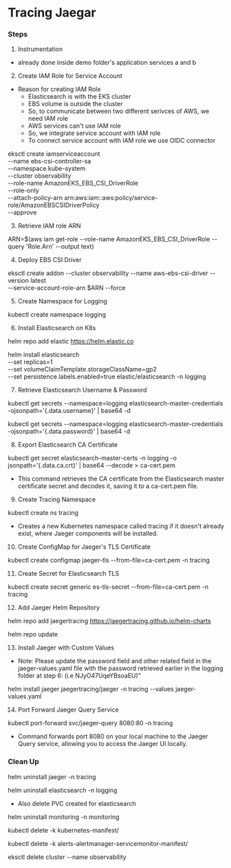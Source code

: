 # Tracing Jaegar

### Steps


1. Instrumentation

- already done inside demo folder's application services a and b

2. Create IAM Role for Service Account

- Reason for creating IAM Role
    - Elasticsearch is with the EKS cluster
    - EBS volume is outside the cluster
    - So, to communicate between two different serivces of AWS, we need IAM role
    - AWS services can't use IAM role
    - So, we integrate service account with IAM role
    - To connect service account with IAM role we use OIDC connector

eksctl create iamserviceaccount \
    --name ebs-csi-controller-sa \
    --namespace kube-system \
    --cluster observability \
    --role-name AmazonEKS_EBS_CSI_DriverRole \
    --role-only \
    --attach-policy-arn arn:aws:iam::aws:policy/service-role/AmazonEBSCSIDriverPolicy \
    --approve

3. Retrieve IAM role ARN

ARN=$(aws iam get-role --role-name AmazonEKS_EBS_CSI_DriverRole --query 'Role.Arn' --output text)

4. Deploy EBS CSI Driver

eksctl create addon --cluster observability --name aws-ebs-csi-driver --version latest \
    --service-account-role-arn $ARN --force

5. Create Namespace for Logging

kubectl create namespace logging

6. Install Elasticsearch on K8s

helm repo add elastic https://helm.elastic.co

helm install elasticsearch \
 --set replicas=1 \
 --set volumeClaimTemplate.storageClassName=gp2 \
 --set persistence.labels.enabled=true elastic/elasticsearch -n logging

7. Retrieve Elasticsearch Username & Password

kubectl get secrets --namespace=logging elasticsearch-master-credentials -ojsonpath='{.data.username}' | base64 -d

kubectl get secrets --namespace=logging elasticsearch-master-credentials -ojsonpath='{.data.password}' | base64 -d

8. Export Elasticsearch CA Certificate

kubectl get secret elasticsearch-master-certs -n logging -o jsonpath='{.data.ca\.crt}' | base64 --decode > ca-cert.pem

- This command retrieves the CA certificate from the Elasticsearch master certificate secret and decodes it, saving it to a ca-cert.pem file.

9. Create Tracing Namespace

kubectl create ns tracing

- Creates a new Kubernetes namespace called tracing if it doesn't already exist, where Jaeger components will be installed.

10. Create ConfigMap for Jaeger's TLS Certificate

kubectl create configmap jaeger-tls --from-file=ca-cert.pem -n tracing

11. Create Secret for Elasticsearch TLS

kubectl create secret generic es-tls-secret --from-file=ca-cert.pem -n tracing

12. Add Jaeger Helm Repository

helm repo add jaegertracing https://jaegertracing.github.io/helm-charts

helm repo update

13. Install Jaeger with Custom Values

- Note: Please update the password field and other related field in the jaeger-values.yaml file with the password retrieved earlier in the logging folder at step 6: (i.e NJyO47UqeYBsoaEU)"

helm install jaeger jaegertracing/jaeger -n tracing --values jaeger-values.yaml

14. Port Forward Jaeger Query Service

kubectl port-forward svc/jaeger-query 8080:80 -n tracing

- Command forwards port 8080 on your local machine to the Jaeger Query service, allowing you to access the Jaeger UI locally.

### Clean Up

helm uninstall jaeger -n tracing

helm uninstall elasticsearch -n logging

- Also delete PVC created for elasticsearch

helm uninstall monitoring -n monitoring

kubectl delete -k kubernetes-manifest/

kubectl delete -k alerts-alertmanager-servicemonitor-manifest/

eksctl delete cluster --name observability